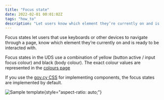 ```yaml
---
title: "Focus state"
date: 2022-02-01 00:01:02Z
tags: "how_to"
description: "Let users know which element they’re currently on and is ready to be interacted with."
---
```

Focus states let users that use keyboards or other devices to navigate through a page, know which element they’re currently on and is ready to be interacted with.

Focus states in the UDS use a combination of yellow (button active / input focus colour) and black (body colour). The exact colour values are represented in the [colours page](../../styles/colour)

If you use the [gov.cy CSS](../../getting-started/developer-assets/) for implementing components, the focus states are implemented by default.

![Sample template](../../img/v3_focus_state.png){style="aspect-ratio: auto;"}